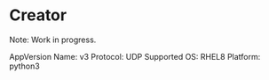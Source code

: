 # Creator
Note: Work in progress.

  AppVersion Name: v3
  Protocol: UDP
  Supported OS: RHEL8
  Platform: python3
  

